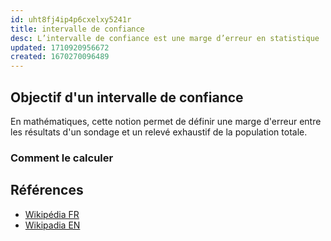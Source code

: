 ```yaml
---
id: uht8fj4ip4p6cxelxy5241r
title: intervalle de confiance
desc: L’intervalle de confiance est une marge d’erreur en statistique
updated: 1710920956672
created: 1670270096489
---
```


## Objectif d'un intervalle de confiance

En mathématiques, cette notion permet de définir une marge d'erreur entre les
résultats d'un sondage et un relevé exhaustif de la population totale.

### Comment le calculer

## Références

- [Wikipédia FR](https://fr.wikipedia.org/wiki/Intervalle_de_confiance)
- [Wikipadia EN](https://en.wikipedia.org/wiki/Confidence_interval)
